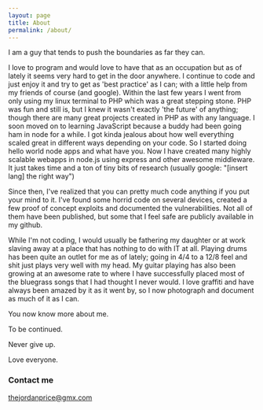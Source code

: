 ```yaml
---
layout: page
title: About
permalink: /about/
---
```


I am a guy that tends to push the boundaries as far they can.

I love to program and would love to have that as an occupation but as of lately it seems very hard to get in the door anywhere.
I continue to code and just enjoy it and try to get as 'best practice' as I can; with a little help from my friends of course (and google).
Within the last few years I went from only using my linux terminal to PHP which was a great stepping stone. PHP was fun and still is, but I knew it wasn't exactly 'the future' of anything; though there are many great projects created in PHP as with any language.
I soon moved on to learning JavaScript because a buddy had been going ham in node for a while. I got kinda jealous about how well everything scaled great in different ways depending on your code. So I started doing hello world node apps and what have you. Now I have created many highly scalable webapps in node.js using express and other awesome middleware. It just takes time and a ton of tiny bits of research (usually google: "[insert lang] the right way")

Since then, I've realized that you can pretty much code anything if you put your mind to it. I've found some horrid code on several devices, created a few proof of concept exploits and documented the vulnerabilities. Not all of them have been published, but some that I feel safe are publicly available in my github.

While I'm not coding, I would usually be fathering my daughter or at work slaving away at a place that has nothing to do with IT at all.
Playing drums has been quite an outlet for me as of lately; going in 4/4 to a 12/8 feel and shit just plays very well with my head.
My guitar playing has also been growing at an awesome rate to where I have successfully placed most of the bluegrass songs that I had thought I never would.
I love graffiti and have always been amazed by it as it went by, so I now photograph and document as much of it as I can.

You now know more about me.

To be continued.

Never give up.

Love everyone.


### Contact me

[thejordanprice@gmx.com](mailto:thejordanprice@gmx.com)